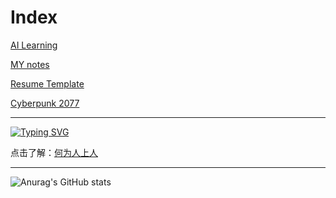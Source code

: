 # Index

[AI Learning](https://github.com/XuYuanzhe/XuYuanzhe/blob/master/documents/AI.md)

[MY notes](https://github.com/XuYuanzhe/XuYuanzhe/blob/master/documents/JJSangNotes.md)

[Resume Template](https://github.com/XuYuanzhe/XuYuanzhe/blob/master/documents/ResumeTemplate.md)

[Cyberpunk 2077](https://github.com/XuYuanzhe/XuYuanzhe/blob/master/food_for_thought/Cyberpunk2077.md)

---

[![Typing SVG](https://readme-typing-svg.demolab.com?font=Fira+Code&pause=1000&color=D9EB66&vCenter=true&width=435&lines=%E5%90%83%E5%BE%97%E8%8B%A6%E4%B8%AD%E8%8B%A6%E6%96%B9%E4%B8%BA%E4%BA%BA%E4%B8%8A%E4%BA%BA;%E6%88%91%E5%B9%B6%E4%B8%8D%E6%83%B3%E5%81%9A%E4%BB%80%E4%B9%88%E4%BA%BA%E4%B8%8A%E4%BA%BA;%E5%8F%AF%E8%BF%99%E4%B8%96%E9%97%B4%E7%96%BE%E8%8B%A6%E7%85%A7%E6%A0%B7%E6%B2%A1%E8%83%BD%E6%94%BE%E8%BF%87%E6%88%91)](https://git.io/typing-svg)

点击了解：<a href="http://lmbtfy.cn/s/vCJDWhcX2-">何为人上人</a>

---

![Anurag's GitHub stats](https://github-readme-stats.vercel.app/api?username=XuYuanzhe&theme=radical)
